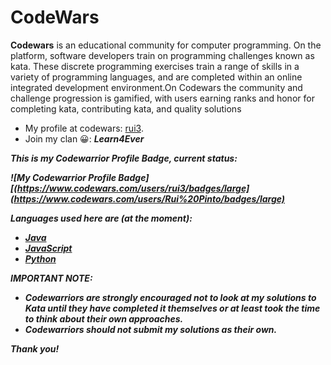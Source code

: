# CodeWars
**Codewars** is an educational community for computer programming. On the platform, software developers train on programming challenges known as kata. These discrete programming exercises train a range of skills in a variety of programming languages, and are completed within an online integrated development environment.On Codewars the community and challenge progression is gamified, with users earning ranks and honor for completing kata, contributing kata, and quality solutions

* My profile at codewars: [rui3](https://www.codewars.com/users/rui3). 
* Join my clan 😀: <em><strong>Learn4Ever<strong><em>

This is my Codewarrior Profile Badge, current status:

![My Codewarrior Profile Badge][(https://www.codewars.com/users/rui3/badges/large](https://www.codewars.com/users/Rui%20Pinto/badges/large)

Languages used here are (at the moment):

* [Java](https://github.com/RuiFSP/CodeWars/tree/main/Java)
* [JavaScript](https://github.com/RuiFSP/CodeWars/tree/main/JavaScript) 
* [Python](https://github.com/RuiFSP/CodeWars/tree/main/Python) 


**IMPORTANT NOTE:**

* Codewarriors are strongly encouraged not to look at my solutions to Kata until they have completed it themselves or at least took the time to think about their own approaches.
* Codewarriors should not submit my solutions as their own.


Thank you!


